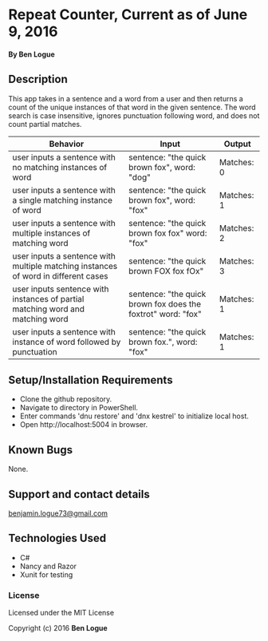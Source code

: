 # Repeat Counter, Current as of June 9, 2016

#### By Ben Logue

## Description

This app takes in a sentence and a word from a user and then returns a count of the unique instances of that word in the given sentence. The word search is case insensitive, ignores punctuation following word, and does not count partial matches.

|Behavior    |Input   |Output   |
|---|---|---|
|user inputs a sentence with no matching instances of word  | sentence: "the quick brown fox", word: "dog"  | Matches: 0  |
|user inputs a sentence with a single matching instance of word |sentence: "the quick brown fox", word: "fox"  | Matches: 1  |
|user inputs a sentence with multiple instances of matching word | sentence: "the quick brown fox fox" word: "fox" | Matches: 2  |
|user inputs a sentence with multiple matching instances of word in different cases  |sentence: "the quick brown FOX fox fOx"  | Matches: 3   |
|user inputs sentence with instances of partial matching word and matching word  | sentence: "the quick brown fox does the foxtrot" word: "fox"  | Matches: 1  |
|user inputs a sentence with instance of word followed by punctuation  | sentence: "the quick brown fox.", word: "fox"  | Matches: 1  |


## Setup/Installation Requirements

* Clone the github repository.
* Navigate to directory in PowerShell.
* Enter commands 'dnu restore' and 'dnx kestrel' to initialize local host.
* Open http://localhost:5004 in browser.

## Known Bugs

None.  

## Support and contact details

benjamin.logue73@gmail.com

## Technologies Used

* C#
* Nancy and Razor
* Xunit for testing

### License

Licensed under the MIT License

Copyright (c) 2016 **Ben Logue**
